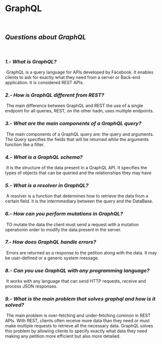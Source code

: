 # **GraphQL**

​

## **_Questions about GraphQL_**

​

### **_1.- What is GraphQL?_**

​
GraphQL is a query language for APIs developed by Facebook. It enables clients to ask for exactly what they need from a server or Back-end application. It is considered REST APIs.
​

### **_2.- How is GraphQL different from REST?_**

​
The main difference between GraphQL and REST the use of a single endpoint for all queries, REST, on the other hadn, uses multiple endpoints.
​

### **_3.- What are the main components of a GraphQL query?_**

​
The main components of a GraphQL query are: the query and arguments. The Query specifies the fields that will be returned while the arguments function like a filter.
​

### **_4.- What is a GraphQL schema?_**

​
It is the structure of the data present in a GraphQL API. It specifies the types of objects that can be queried and the relationships they may have
​

### **_5.- What is a resolver in GraphQL?_**

​
A resolver is a function that determines how to retrieve the data from a certain field. it is the intermmediary between the query and the DataBase.
​

### **_6.- How can you perform mutations in GraphQL?_**

​
TO mutate the data the client must send a request with a mutation operationin order to modify the data present in the server.
​

### **_7.- How does GraphQL handle errors?_**

​
Errors are returned as a response to the petition along with the data. It may be user-defined or a generic system message.
​

### **_8.- Can you use GraphQL with any programming language?_**

​
It works with any language that can send HTTP requests, receive and process JSON responses.
​

### **_9.- What is the main problem that solves graphql and how is it solved?_**

​
The main problem is over-fetching and under-fetching common in REST APIs. With REST, clients often receive more data than they need or must make multiple requests to retrieve all the necessary data. GraphQL solves this problem by allowing clients to specify exactly what data they need making any petition more efficient but also more detailed.
